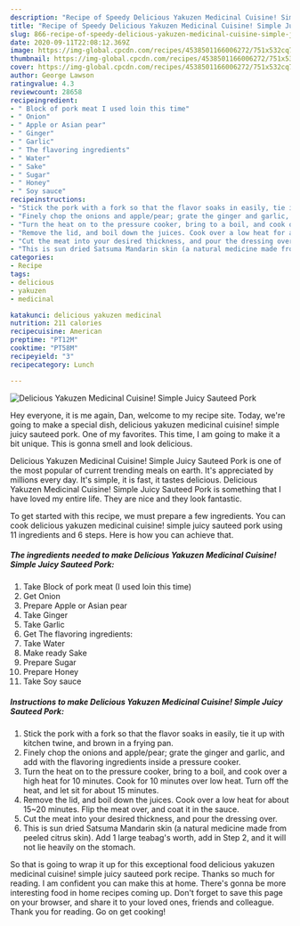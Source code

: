 ```yaml
---
description: "Recipe of Speedy Delicious Yakuzen Medicinal Cuisine! Simple Juicy Sauteed Pork"
title: "Recipe of Speedy Delicious Yakuzen Medicinal Cuisine! Simple Juicy Sauteed Pork"
slug: 866-recipe-of-speedy-delicious-yakuzen-medicinal-cuisine-simple-juicy-sauteed-pork
date: 2020-09-11T22:08:12.369Z
image: https://img-global.cpcdn.com/recipes/4538501166006272/751x532cq70/delicious-yakuzen-medicinal-cuisine-simple-juicy-sauteed-pork-recipe-main-photo.jpg
thumbnail: https://img-global.cpcdn.com/recipes/4538501166006272/751x532cq70/delicious-yakuzen-medicinal-cuisine-simple-juicy-sauteed-pork-recipe-main-photo.jpg
cover: https://img-global.cpcdn.com/recipes/4538501166006272/751x532cq70/delicious-yakuzen-medicinal-cuisine-simple-juicy-sauteed-pork-recipe-main-photo.jpg
author: George Lawson
ratingvalue: 4.3
reviewcount: 28658
recipeingredient:
- " Block of pork meat I used loin this time"
- " Onion"
- " Apple or Asian pear"
- " Ginger"
- " Garlic"
- " The flavoring ingredients"
- " Water"
- " Sake"
- " Sugar"
- " Honey"
- " Soy sauce"
recipeinstructions:
- "Stick the pork with a fork so that the flavor soaks in easily, tie it up with kitchen twine, and brown in a frying pan."
- "Finely chop the onions and apple/pear; grate the ginger and garlic, and add with the flavoring ingredients inside a pressure cooker."
- "Turn the heat on to the pressure cooker, bring to a boil, and cook over a high heat for 10 minutes. Cook for 10 minutes over low heat. Turn off the heat, and let sit for about 15 minutes."
- "Remove the lid, and boil down the juices. Cook over a low heat for about 15~20 minutes. Flip the meat over, and coat it in the sauce."
- "Cut the meat into your desired thickness, and pour the dressing over."
- "This is sun dried Satsuma Mandarin skin (a natural medicine made from peeled citrus skin). Add 1 large teabag&#39;s worth, add in Step 2, and it will not lie heavily on the stomach."
categories:
- Recipe
tags:
- delicious
- yakuzen
- medicinal

katakunci: delicious yakuzen medicinal 
nutrition: 211 calories
recipecuisine: American
preptime: "PT12M"
cooktime: "PT58M"
recipeyield: "3"
recipecategory: Lunch

---
```



![Delicious Yakuzen Medicinal Cuisine! Simple Juicy Sauteed Pork](https://img-global.cpcdn.com/recipes/4538501166006272/751x532cq70/delicious-yakuzen-medicinal-cuisine-simple-juicy-sauteed-pork-recipe-main-photo.jpg)

Hey everyone, it is me again, Dan, welcome to my recipe site. Today, we're going to make a special dish, delicious yakuzen medicinal cuisine! simple juicy sauteed pork. One of my favorites. This time, I am going to make it a bit unique. This is gonna smell and look delicious.



Delicious Yakuzen Medicinal Cuisine! Simple Juicy Sauteed Pork is one of the most popular of current trending meals on earth. It's appreciated by millions every day. It's simple, it is fast, it tastes delicious. Delicious Yakuzen Medicinal Cuisine! Simple Juicy Sauteed Pork is something that I have loved my entire life. They are nice and they look fantastic.


To get started with this recipe, we must prepare a few ingredients. You can cook delicious yakuzen medicinal cuisine! simple juicy sauteed pork using 11 ingredients and 6 steps. Here is how you can achieve that.

<!--inarticleads1-->

##### The ingredients needed to make Delicious Yakuzen Medicinal Cuisine! Simple Juicy Sauteed Pork:

1. Take  Block of pork meat (I used loin this time)
1. Get  Onion
1. Prepare  Apple or Asian pear
1. Take  Ginger
1. Take  Garlic
1. Get  The flavoring ingredients:
1. Take  Water
1. Make ready  Sake
1. Prepare  Sugar
1. Prepare  Honey
1. Take  Soy sauce




<!--inarticleads2-->

##### Instructions to make Delicious Yakuzen Medicinal Cuisine! Simple Juicy Sauteed Pork:

1. Stick the pork with a fork so that the flavor soaks in easily, tie it up with kitchen twine, and brown in a frying pan.
1. Finely chop the onions and apple/pear; grate the ginger and garlic, and add with the flavoring ingredients inside a pressure cooker.
1. Turn the heat on to the pressure cooker, bring to a boil, and cook over a high heat for 10 minutes. Cook for 10 minutes over low heat. Turn off the heat, and let sit for about 15 minutes.
1. Remove the lid, and boil down the juices. Cook over a low heat for about 15~20 minutes. Flip the meat over, and coat it in the sauce.
1. Cut the meat into your desired thickness, and pour the dressing over.
1. This is sun dried Satsuma Mandarin skin (a natural medicine made from peeled citrus skin). Add 1 large teabag&#39;s worth, add in Step 2, and it will not lie heavily on the stomach.




So that is going to wrap it up for this exceptional food delicious yakuzen medicinal cuisine! simple juicy sauteed pork recipe. Thanks so much for reading. I am confident you can make this at home. There's gonna be more interesting food in home recipes coming up. Don't forget to save this page on your browser, and share it to your loved ones, friends and colleague. Thank you for reading. Go on get cooking!
